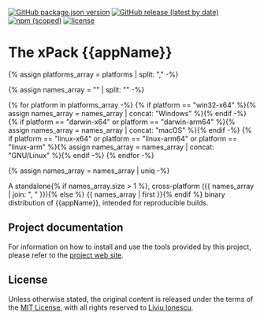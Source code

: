 [![GitHub package.json version](https://img.shields.io/github/package-json/v/xpack-dev-tools/{{gitHubProjectName}})](https://github.com/xpack-dev-tools/{{gitHubProjectName}}/blob/xpack/package.json)
[![GitHub release (latest by date)](https://img.shields.io/github/v/release/xpack-dev-tools/{{gitHubProjectName}})](https://github.com/xpack-dev-tools/{{gitHubProjectName}}/releases/)
[![npm (scoped)](https://img.shields.io/npm/v/@xpack-dev-tools/{{appLcName}}.svg?color=blue)](https://www.npmjs.com/package/@xpack-dev-tools/{{appLcName}}/)
[![license](https://img.shields.io/github/license/xpack-dev-tools/{{gitHubProjectName}})](https://github.com/xpack-dev-tools/{{gitHubProjectName}}/blob/xpack/LICENSE)

# The xPack {{appName}}

{% assign platforms_array = platforms | split: "," -%}

{% assign names_array = "" | split: "" -%}

{% for platform in platforms_array -%}
{% if platform == "win32-x64" %}{% assign names_array = names_array | concat: "Windows" %}{% endif -%}
{% if platform == "darwin-x64" or platform == "darwin-arm64" %}{% assign names_array = names_array | concat: "macOS" %}{% endif -%}
{% if platform == "linux-x64" or platform == "linux-arm64" or platform == "linux-arm" %}{% assign names_array = names_array | concat: "GNU/Linux" %}{% endif -%}
{% endfor -%}

{% assign names_array = names_array | uniq -%}

A standalone{% if names_array.size > 1 %}, cross-platform ({{ names_array | join: ", " }}){% else %} {{ names_array | first }}{% endif %} binary distribution of {{appName}},
intended for reproducible builds.

## Project documentation

For information on how to install and use the tools provided by this project,
please refer to the
[project web site](https://xpack-dev-tools.github.io/{{gitHubProjectName}}/).

## License

Unless otherwise stated, the original content is released under the terms of the
[MIT License](https://opensource.org/licenses/mit/),
with all rights reserved to
[Liviu Ionescu](https://github.com/ilg-ul).
